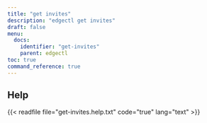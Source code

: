 ```yaml
---
title: "get invites"
description: "edgectl get invites"
draft: false
menu:
  docs:
    identifier: "get-invites"
    parent: edgectl
toc: true
command_reference: true
---
```


## Help

{{< readfile file="get-invites.help.txt" code="true" lang="text" >}}

